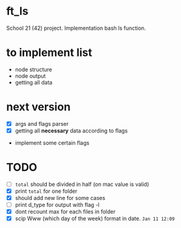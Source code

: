 # ft_ls
School 21 (42) project. Implementation bash ls function.

# to implement list
- node structure
- node output
- getting all data

# next version
- [X] args and flags parser
- [X]  getting all **necessary** data according to flags
- implement some certain flags

# TODO
- [ ] `total`  should be divided in half (on mac value is valid)
- [X] print `total` for one folder
- [X] should add new line for some cases
- [ ] print d_type for output with flag -l
- [X] dont recount max for each files in folder
- [X] scip Www (which day of the week) format in date. `Jan 11 12:09`
